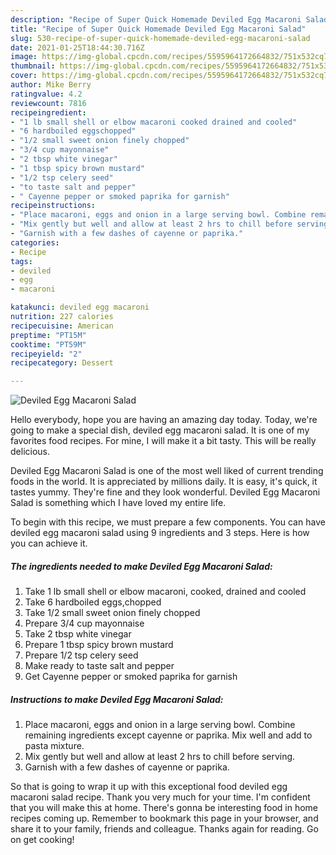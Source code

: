 ```yaml
---
description: "Recipe of Super Quick Homemade Deviled Egg Macaroni Salad"
title: "Recipe of Super Quick Homemade Deviled Egg Macaroni Salad"
slug: 530-recipe-of-super-quick-homemade-deviled-egg-macaroni-salad
date: 2021-01-25T18:44:30.716Z
image: https://img-global.cpcdn.com/recipes/5595964172664832/751x532cq70/deviled-egg-macaroni-salad-recipe-main-photo.jpg
thumbnail: https://img-global.cpcdn.com/recipes/5595964172664832/751x532cq70/deviled-egg-macaroni-salad-recipe-main-photo.jpg
cover: https://img-global.cpcdn.com/recipes/5595964172664832/751x532cq70/deviled-egg-macaroni-salad-recipe-main-photo.jpg
author: Mike Berry
ratingvalue: 4.2
reviewcount: 7816
recipeingredient:
- "1 lb small shell or elbow macaroni cooked drained and cooled"
- "6 hardboiled eggschopped"
- "1/2 small sweet onion finely chopped"
- "3/4 cup mayonnaise"
- "2 tbsp white vinegar"
- "1 tbsp spicy brown mustard"
- "1/2 tsp celery seed"
- "to taste salt and pepper"
- " Cayenne pepper or smoked paprika for garnish"
recipeinstructions:
- "Place macaroni, eggs and onion in a large serving bowl. Combine remaining ingredients except cayenne or paprika. Mix well and add to pasta mixture."
- "Mix gently but well and allow at least 2 hrs to chill before serving."
- "Garnish with a few dashes of cayenne or paprika."
categories:
- Recipe
tags:
- deviled
- egg
- macaroni

katakunci: deviled egg macaroni 
nutrition: 227 calories
recipecuisine: American
preptime: "PT15M"
cooktime: "PT59M"
recipeyield: "2"
recipecategory: Dessert

---
```



![Deviled Egg Macaroni Salad](https://img-global.cpcdn.com/recipes/5595964172664832/751x532cq70/deviled-egg-macaroni-salad-recipe-main-photo.jpg)

Hello everybody, hope you are having an amazing day today. Today, we're going to make a special dish, deviled egg macaroni salad. It is one of my favorites food recipes. For mine, I will make it a bit tasty. This will be really delicious.

Deviled Egg Macaroni Salad is one of the most well liked of current trending foods in the world. It is appreciated by millions daily. It is easy, it's quick, it tastes yummy. They're fine and they look wonderful. Deviled Egg Macaroni Salad is something which I have loved my entire life.




To begin with this recipe, we must prepare a few components. You can have deviled egg macaroni salad using 9 ingredients and 3 steps. Here is how you can achieve it.

<!--inarticleads1-->

##### The ingredients needed to make Deviled Egg Macaroni Salad:

1. Take 1 lb small shell or elbow macaroni, cooked, drained and cooled
1. Take 6 hardboiled eggs,chopped
1. Take 1/2 small sweet onion finely chopped
1. Prepare 3/4 cup mayonnaise
1. Take 2 tbsp white vinegar
1. Prepare 1 tbsp spicy brown mustard
1. Prepare 1/2 tsp celery seed
1. Make ready to taste salt and pepper
1. Get  Cayenne pepper or smoked paprika for garnish




<!--inarticleads2-->

##### Instructions to make Deviled Egg Macaroni Salad:

1. Place macaroni, eggs and onion in a large serving bowl. Combine remaining ingredients except cayenne or paprika. Mix well and add to pasta mixture.
1. Mix gently but well and allow at least 2 hrs to chill before serving.
1. Garnish with a few dashes of cayenne or paprika.




So that is going to wrap it up with this exceptional food deviled egg macaroni salad recipe. Thank you very much for your time. I'm confident that you will make this at home. There's gonna be interesting food in home recipes coming up. Remember to bookmark this page in your browser, and share it to your family, friends and colleague. Thanks again for reading. Go on get cooking!
